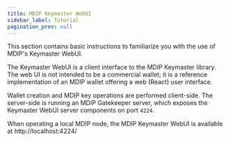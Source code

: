 ```yaml
---
title: MDIP Keymaster WebUI
sidebar_label: Tutorial
pagination_prev: null
---
```


This section contains basic instructions to familiarize you with the use of MDIP's Keymaster WebUI.

The Keymaster WebUI is a client interface to the MDIP Keymaster library. The web UI is not intended to be a commercial wallet; it is a reference implementation of an MDIP wallet offering a web (React) user interface.

Wallet creation and MDIP key operations are performed client-side. The server-side is running an MDIP Gatekeeper server, which exposes the Keymaster WebUI server components on port `4224`.

When operating a local MDIP node, the MDIP Keymaster WebUI is available at http://localhost:4224/ 


